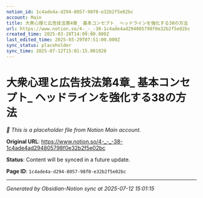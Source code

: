 ```yaml
---
notion_id: 1c4ade4a-d294-8057-98f0-e32b2f5e02bc
account: Main
title: 大衆心理と広告技法第4章_ 基本コンセプト_ ヘッドラインを強化する38の方法
url: https://www.notion.so/4-_-_-38-1c4ade4ad294805798f0e32b2f5e02bc
created_time: 2025-03-28T14:09:00.000Z
last_edited_time: 2025-03-29T07:51:00.000Z
sync_status: placeholder
sync_time: 2025-07-12T15:01:15.001028
---
```


# 大衆心理と広告技法第4章_ 基本コンセプト_ ヘッドラインを強化する38の方法

*🔄 This is a placeholder file from Notion Main account.*

**Original URL**: https://www.notion.so/4-_-_-38-1c4ade4ad294805798f0e32b2f5e02bc

**Status**: Content will be synced in a future update.

**Page ID**: `1c4ade4a-d294-8057-98f0-e32b2f5e02bc`

---

*Generated by Obsidian-Notion sync at 2025-07-12 15:01:15*
